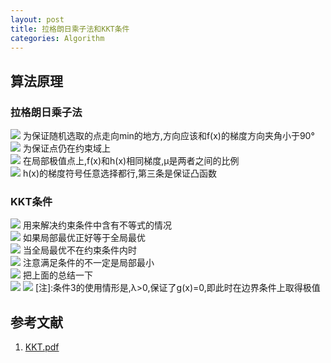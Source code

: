 ```yaml
---    
layout: post    
title: 拉格朗日乘子法和KKT条件    
categories: Algorithm    
---    
```

## 算法原理  
### 拉格朗日乘子法  
![](https://s3.jpg.cm/2020/08/15/uPISz.png)
为保证随机选取的点走向min的地方,方向应该和f(x)的梯度方向夹角小于90°    
![](https://s3.jpg.cm/2020/08/15/uPL3u.png)
为保证点仍在约束域上    
![](https://s3.jpg.cm/2020/08/15/uPRRG.png)
在局部极值点上,f(x)和h(x)相同梯度,μ是两者之间的比例    
![](https://s3.jpg.cm/2020/08/15/uLTue.png)
h(x)的梯度符号任意选择都行,第三条是保证凸函数    
### KKT条件  
![](https://s3.jpg.cm/2020/08/15/uL9Pk.png)
用来解决约束条件中含有不等式的情况    
![](https://s3.jpg.cm/2020/08/15/uLiMr.png)
如果局部最优正好等于全局最优    
![](https://s3.jpg.cm/2020/08/15/uLa4y.png)
当全局最优不在约束条件内时    
![](https://s3.jpg.cm/2020/08/15/uLD85.png)
注意满足条件的不一定是局部最小    
![](https://s3.jpg.cm/2020/08/15/uLMkC.png)
把上面的总结一下    
![](https://s3.jpg.cm/2020/08/15/uLO9t.png)
![](https://s3.jpg.cm/2020/08/15/uPGQR.png)
[注]:条件3的使用情形是,λ>0,保证了g(x)=0,即此时在边界条件上取得极值    
## 参考文献  
1. [KKT.pdf](http://www.csc.kth.se/utbildning/kth/kurser/DD3364/Lectures/KKT.pdf)    
